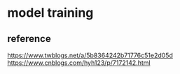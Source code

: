 # model training



## reference

https://www.twblogs.net/a/5b8364242b71776c51e2d05d        
https://www.cnblogs.com/hyh123/p/7172142.html